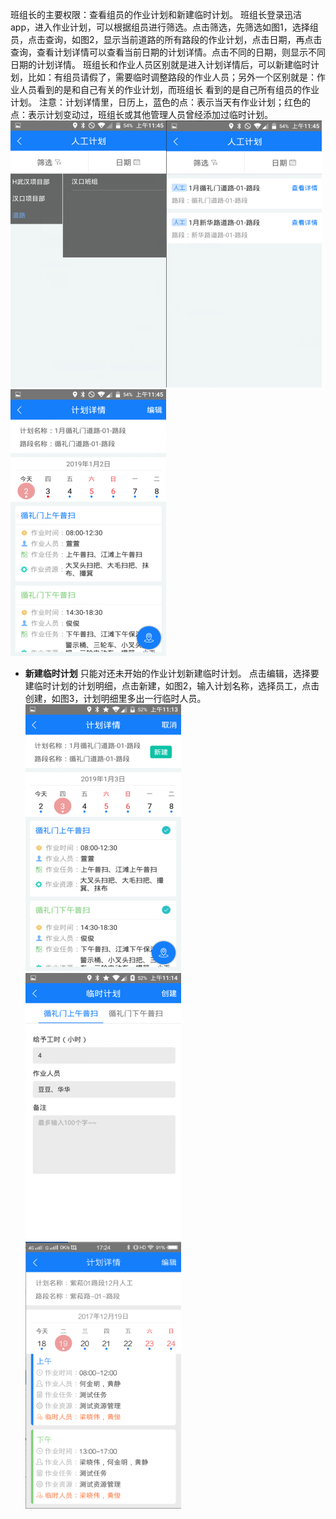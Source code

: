 班组长的主要权限：查看组员的作业计划和新建临时计划。
班组长登录迅洁app，进入作业计划，可以根据组员进行筛选。点击筛选，先筛选如图1，选择组员，点击查询，如图2，显示当前道路的所有路段的作业计划，点击日期，再点击查询，查看计划详情可以查看当前日期的计划详情。点击不同的日期，则显示不同日期的计划详情。
班组长和作业人员区别就是进入计划详情后，可以新建临时计划，比如：有组员请假了，需要临时调整路段的作业人员；另外一个区别就是：作业人员看到的是和自己有关的作业计划，而班组长 看到的是自己所有组员的作业计划。
注意：计划详情里，日历上，蓝色的点：表示当天有作业计划；红色的点：表示计划变动过，班组长或其他管理人员曾经添加过临时计划。
![](images/427-1.png)![](images/428-1.png)![](images/429-1.png)
* **新建临时计划**
             只能对还未开始的作业计划新建临时计划。
点击编辑，选择要建临时计划的计划明细，点击新建，如图2，输入计划名称，选择员工，点击创建，如图3，计划明细里多出一行临时人员。
![](images/430-1.png)![](images/431-1.png)![](images/432-1.png)

